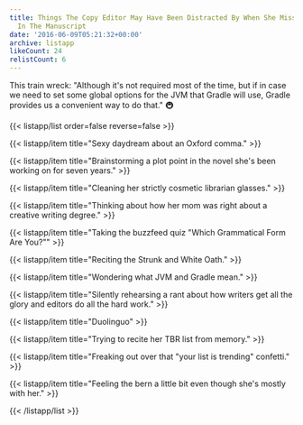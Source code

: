 ```yaml
---
title: Things The Copy Editor May Have Been Distracted By When She Missed This Sentence
  In The Manuscript
date: '2016-06-09T05:21:32+00:00'
archive: listapp
likeCount: 24
relistCount: 6
---
```


This train wreck: "Although it's not required most of the time, but if in case we need to set some global options for the JVM that Gradle will use, Gradle provides us a convenient way to do that." 🚇

{{< listapp/list order=false reverse=false >}}

   {{< listapp/item title="Sexy daydream about an Oxford comma." >}}

   {{< listapp/item title="Brainstorming a plot point in the novel she's been working on for seven years." >}}

   {{< listapp/item title="Cleaning her strictly cosmetic librarian glasses." >}}

   {{< listapp/item title="Thinking about how her mom was right about a creative writing degree." >}}

   {{< listapp/item title="Taking the buzzfeed quiz \"Which Grammatical Form Are You?\"" >}}

   {{< listapp/item title="Reciting the Strunk and White Oath." >}}

   {{< listapp/item title="Wondering what JVM and Gradle mean." >}}

   {{< listapp/item title="Silently rehearsing a rant about how writers get all the glory and editors do all the hard work." >}}

   {{< listapp/item title="Duolinguo" >}}

   {{< listapp/item title="Trying to recite her TBR list from memory." >}}

   {{< listapp/item title="Freaking out over that \"your list is trending\" confetti." >}}

   {{< listapp/item title="Feeling the bern a little bit even though she's mostly with her." >}}

{{< /listapp/list >}}

